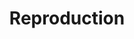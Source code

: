 ---
ee_id: '2189'
site: '1'
type: '2'
url: 2008-069-reproduction
title: Reproduction
year: '2012'
display_year: '2008'
medium: One turntable Dj Set
dims:
pitch: "​Dj Set performed Nov 17th, 2012 @ ICA Phillie as part of Ooga Booga’s Excursus
  installation."
ps:
live_url:
related: "[2147] 2008-082 A Couple Thousand Short Films about Glenn Gould (Publication)
  - 2008-082-a-couple-thousand-short-films-about-glenn-gould-publication"
youtube:
related_code:
imgs: reproduction-dj-set-2008-069-performance-view-excursus-3-database-ak.jpg
subheading:
download:
add_credit:
add_credits:
commission:
layout: things-i-made
---